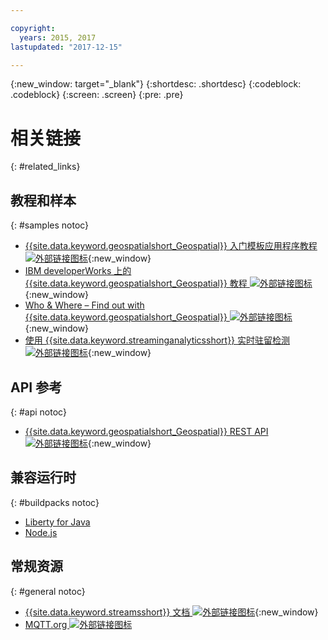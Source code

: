 ```yaml
---

copyright:
  years: 2015, 2017
lastupdated: "2017-12-15"

---
```


<!-- Attribute definitions -->
{:new_window: target="_blank"}
{:shortdesc: .shortdesc}
{:codeblock: .codeblock}
{:screen: .screen}
{:pre: .pre}

# 相关链接
{: #related_links}

## 教程和样本
{: #samples notoc}

* [{{site.data.keyword.geospatialshort_Geospatial}} 入门模板应用程序教程 ![外部链接图标](../../icons/launch-glyph.svg "外部链接图标")](https://www.ibm.com/developerworks/library/mo-monitordevices-app/index.html){:new_window}
* [IBM developerWorks 上的 {{site.data.keyword.geospatialshort_Geospatial}} 教程 ![外部链接图标](../../icons/launch-glyph.svg "外部链接图标")](http://www.ibm.com/developerworks/topics/geospatial%20analytics%20service){:new_window}
* [Who & Where – Find out with {{site.data.keyword.geospatialshort_Geospatial}} ![外部链接图标](../../icons/launch-glyph.svg "外部链接图标")](https://developer.ibm.com/bluemix/2014/12/17/find-bluemix-geospatial-analytics){:new_window}
* [使用 {{site.data.keyword.streaminganalyticsshort}} 实时驻留检测 ![外部链接图标](../../icons/launch-glyph.svg "外部链接图标")](https://developer.ibm.com/bluemix/2016/05/27/real-time-hangout-detection/){:new_window}


## API 参考
{: #api notoc}

* [{{site.data.keyword.geospatialshort_Geospatial}} REST API ![外部链接图标](../../icons/launch-glyph.svg "外部链接图标")](https://console.ng.bluemix.net/apidocs/246){:new_window}

## 兼容运行时
{: #buildpacks notoc}

* [Liberty for Java](/docs/runtimes/liberty/index.html#liberty)
* [Node.js](/docs/runtimes/nodejs/index.html#nodejs)

## 常规资源

{: #general notoc}
* [{{site.data.keyword.streamsshort}} 文档 ![外部链接图标](../../icons/launch-glyph.svg "外部链接图标")](http://www.ibm.com/support/knowledgecenter/SSCRJU_4.2.1/com.ibm.streams.welcome.doc/doc/kc-homepage.html){:new_window}
* [MQTT.org ![外部链接图标](../../icons/launch-glyph.svg "外部链接图标")](http://mqtt.org/)
